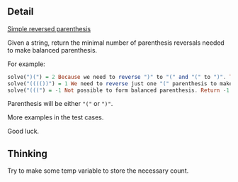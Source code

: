 ## Detail

[Simple reversed parenthesis](https://www.codewars.com/kata/simple-reversed-parenthesis/train/haskell)

Given a string, return the minimal number of parenthesis reversals needed to make balanced parenthesis. 

For example:

```haskell
solve(")(") = 2 Because we need to reverse ")" to "(" and "(" to ")". These are 2 reversals. 
solve("(((())") = 1 We need to reverse just one "(" parenthesis to make it balanced.
solve("(((") = -1 Not possible to form balanced parenthesis. Return -1.
```

Parenthesis will be either `"("` or `")"`. 

More examples in the test cases. 

Good luck.

## Thinking

Try to make some temp variable to store the necessary count.